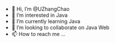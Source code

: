 - 👋 Hi, I’m @UZhangChao
- 👀 I’m interested in Java
- 🌱 I’m currently learning Java
- 💞️ I’m looking to collaborate on Java Web
- 📫 How to reach me ...

<!---
UZhangChao/UZhangChao is a ✨ special ✨ repository because its `README.md` (this file) appears on your GitHub profile.
You can click the Preview link to take a look at your changes.
--->
